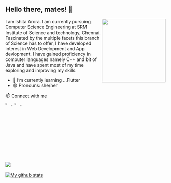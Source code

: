 ## Hello there, mates! 👋


<p><img align="right" src="https://camo.githubusercontent.com/fa22a95c9000d4e4914bc5de9fb94adde07fc0123f0f91ed0f2c3b7bd0240fcb/68747470733a2f2f6f63746f6465782e6769746875622e636f6d2f696d616765732f6461667470756e6b746f6361742d74686f6d61732e676966" width="200&quot;" data-canonical-src="https://octodex.github.com/codercat/" style="max-width:100%;"></a></p>
I am Ishita Arora. I am currently pursuing Computer Science Engineering at SRM Institute of Science and technology, Chennai.
Fascinated by the multiple facets this branch of Science has to offer, I have developed interest in Web Development and App devlopment. I have gained proficiency in computer languages namely C++ and bit of Java and have spent most of my time exploring and improving my skills. 


- 🌱 I’m currently learning ...Flutter
- 😄 Pronouns: she/her

<p>📫 Connect with me<br/>
	<a href="https://www.linkedin.com/in/ishita-arora-/">
   		<img src="https://img.icons8.com/color/48/000000/linkedin.png" width="3.5%"/>
    </a>
	<span>&nbsp;</span>
	 <a href="https://github.com/IshitaArora-246">
    <img src="https://img.icons8.com/fluent/48/000000/github.png" width="3.5%"/>
  </a>
  <span>&nbsp;</span></p>

<br/><br/>
<img align="center" src="https://github-readme-streak-stats.herokuapp.com/?user=IshitaArora-246&theme=dark" />
<br/><br/>
[![My github stats](https://github-readme-stats.vercel.app/api?username=IshitaArora-246&show_icons=true&theme=merko)](https://github.com/IshitaArora-246)
